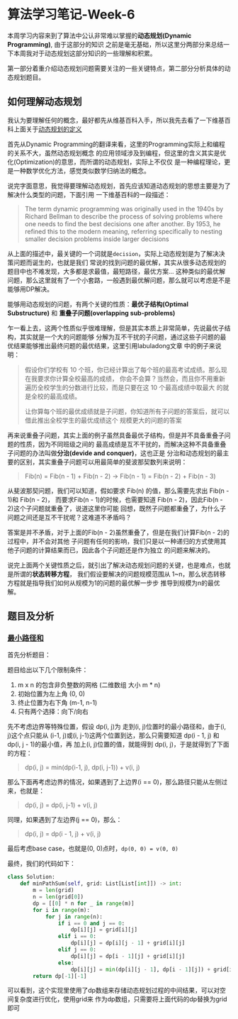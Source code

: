 # 算法学习笔记-Week-6

本周学习内容来到了算法中公认非常难以掌握的**动态规划(Dynamic Programming)**, 由于这部分的知识
之前是毫无基础，所以这里分两部分来总结一下本周我对于动态规划这部分知识的一些理解和积累。

第一部分着重介绍动态规划问题需要关注的一些关键特点，第二部分分析具体的动态规划题目。 

## 如何理解动态规划

我认为要理解任何的概念，最好都先从维基百科入手，所以我先去看了一下维基百科上面关于[动态规划的定义](https://en.wikipedia.org/wiki/Dynamic_programming)

首先从Dynamic Programming的翻译来看，这里的Programming实际上和编程的关系不大，虽然动态规划概念
的应用领域涉及到编程，但这里的含义其实是优化(Optimization)的意思，而所谓的动态规划，实际上不仅仅
是一种编程理论，更是一种数学优化方法，感觉类似数学归纳法的概念。

说完字面意思，我觉得要理解动态规划，首先应该知道动态规划的思想主要是为了解决什么类型的问题，下面引用
一下维基百科的一段描述：

> The term dynamic programming was originally used in the 1940s by Richard Bellman
> to describe the process of solving problems where one needs to find the best decisions
> one after another. By 1953, he refined this to the modern meaning, referring 
> specifically to nesting smaller decision problems inside larger decisions

从上面的描述中，最关键的一个词就是`decision`，实际上动态规划是为了解决决策问题而诞生的，也就是我们
常说的找到问题的最优解，其实从很多动态规划的题目中也不难发现，大多都是求最值，最短路径，最优方案...
这种类似的最优解问题，那么这里就有了一个小套路，一般遇到最优解问题，那么就可以考虑是不是能够用DP解决。

能够用动态规划的问题，有两个关键的性质：**最优子结构(Optimal Substructure)** 和 **重叠子问题(overlapping sub-problems)**

乍一看上去，这两个性质似乎很难理解，但是其实本质上非常简单，先说最优子结构，其实就是一个大的问题能够
分解为互不干扰的子问题，通过这些子问题的最优结果能够推出最终问题的最优结果，这里引用labuladong文章
中的例子来说明：

> 假设你们学校有 10 个班，你已经计算出了每个班的最高考试成绩。那么现在我要求你计算全校最高的成绩，
> 你会不会算？当然会，而且你不用重新遍历全校学生的分数进行比较，而是只要在这 10 个最高成绩中取最大
> 的就是全校的最高成绩。
>
> 让你算每个班的最优成绩就是子问题，你知道所有子问题的答案后，就可以借此推出全校学生的最优成绩这个
> 规模更大的问题的答案

再来说重叠子问题，其实上面的例子虽然具备最优子结构，但是并不具备重叠子问题的性质，因为不同班级之间的
最高成绩是互不干扰的，而解决这种不具备重叠子问题的办法叫做**分治(devide and conquer)**，这也正是
分治和动态规划的最主要的区别，其实重叠子问题可以用最简单的斐波那契数列来说明：

> Fib(n) = Fib(n - 1) + Fib(n - 2) -> Fib(n - 1) = Fib(n - 2) + Fib(n - 3)

从斐波那契问题，我们可以知道，假如要求 Fib(n) 的值，那么需要先求出 Fib(n - 1)和 Fib(n - 2)，
而要求Fib(n - 1)的时候，也需要知道 Fib(n - 2)，因此Fib(n - 2)这个子问题就重叠了，说道这里你可能
回想，既然子问题都重叠了，为什么子问题之间还是互不干扰呢？这难道不矛盾吗？

答案是并不矛盾，对于上面的Fib(n - 2)虽然重叠了，但是在我们计算Fib(n - 2)的过程中，并不会对其他
子问题有任何的影响，我们只是以一种递归的方式使用其他子问题的计算结果而已，因此各个子问题还是作为独立
的问题来解决的。

说完上面两个关键性质之后，就引出了解决动态规划问题的关键，也是难点，也就是所谓的**状态转移方程**，
我们假设要解决的问题规模范围从 1~n，那么状态转移方程就是指导我们如何从规模为1的问题的最优解一步步
推导到规模为n的最优解。

## 题目及分析

### [最小路径和](https://leetcode-cn.com/problems/minimum-path-sum/)

首先分析题目：

题目给出以下几个限制条件：
1. m x n 的包含非负整数的网格 (二维数组 大小 m * n)
2. 初始位置为左上角 (0, 0)
3. 终止位置为右下角 (m-1, n-1)
4. 只有两个选择：向下/向右

先不考虑边界等特殊位置，假设 dp(i, j)为 走到(i, j)位置时的最小路径和，由于(i, j)这个点只能从
(i-1, j)或(i, j-1)这两个位置到达，那么只需要知道 dp(i - 1, j) 和 dp(i, j - 1)的最小值，再
加上(i, j)位置的值，就能得到 dp(i, j)，于是就得到了下面的方程：

> dp(i, j) = min(dp(i-1, j), dp(i, j-1)) + v(i, j)

那么下面再考虑边界的情况，如果遇到了上边界(i == 0)，那么路径只能从左侧过来，也就是：

> dp(i, j) = dp(i, j-1) + v(i, j)

同理，如果遇到了左边界(j == 0)，那么：

> dp(i, j) = dp(i - 1, j) + v(i, j)

最后考虑base case，也就是(0, 0)点时，`dp(0, 0) = v(0, 0)`

最终，我们的代码如下：

```python
class Solution:
    def minPathSum(self, grid: List[List[int]]) -> int:
        m = len(grid)
        n = len(grid[0])
        dp = [[0] * n for _ in range(m)]
        for i in range(m):
            for j in range(n):
                if i == 0 and j == 0:
                    dp[i][j] = grid[i][j]
                elif i == 0:
                    dp[i][j] = dp[i][j - 1] + grid[i][j]
                elif j == 0:
                    dp[i][j] = dp[i - 1][j] + grid[i][j]
                else:
                    dp[i][j] = min(dp[i][j - 1], dp[i - 1][j]) + grid[i][j]
        return dp[-1][-1]
```

可以看到，这个实现里使用了dp数组来存储动态规划过程的中间结果，可以对空间复杂度进行优化，使用grid来
作为dp数组，只需要将上面代码的dp替换为grid即可